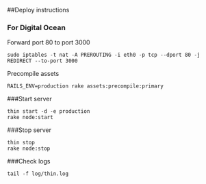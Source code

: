 ##Deploy instructions

### For Digital Ocean

Forward port 80 to port 3000
```
sudo iptables -t nat -A PREROUTING -i eth0 -p tcp --dport 80 -j REDIRECT --to-port 3000
```

Precompile assets
```
RAILS_ENV=production rake assets:precompile:primary
```

###Start server
```
thin start -d -e production
rake node:start
```

###Stop server
```
thin stop
rake node:stop
```

###Check logs
```
tail -f log/thin.log
```
